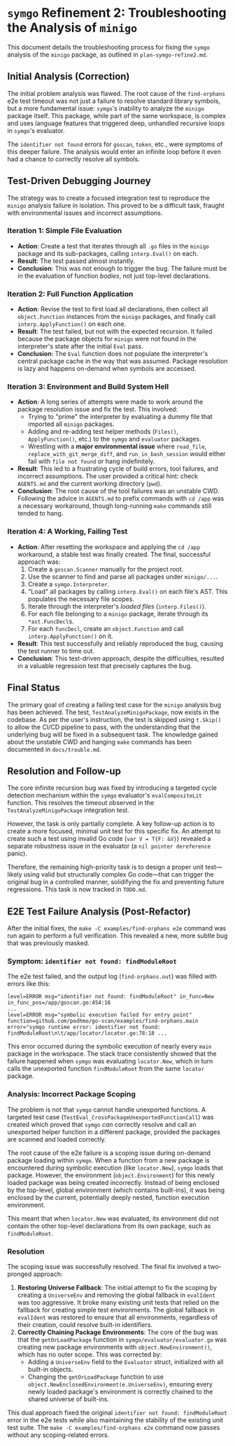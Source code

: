 # `symgo` Refinement 2: Troubleshooting the Analysis of `minigo`

This document details the troubleshooting process for fixing the `symgo` analysis of the `minigo` package, as outlined in `plan-symgo-refine2.md`.

## Initial Analysis (Correction)

The initial problem analysis was flawed. The root cause of the `find-orphans` e2e test timeout was not just a failure to resolve standard library symbols, but a more fundamental issue: `symgo`'s inability to analyze the `minigo` package itself. This package, while part of the same workspace, is complex and uses language features that triggered deep, unhandled recursive loops in `symgo`'s evaluator.

The `identifier not found` errors for `goscan`, `token`, etc., were symptoms of this deeper failure. The analysis would enter an infinite loop before it even had a chance to correctly resolve all symbols.

## Test-Driven Debugging Journey

The strategy was to create a focused integration test to reproduce the `minigo` analysis failure in isolation. This proved to be a difficult task, fraught with environmental issues and incorrect assumptions.

### Iteration 1: Simple File Evaluation

*   **Action**: Create a test that iterates through all `.go` files in the `minigo` package and its sub-packages, calling `interp.Eval()` on each.
*   **Result**: The test passed almost instantly.
*   **Conclusion**: This was not enough to trigger the bug. The failure must be in the evaluation of function *bodies*, not just top-level declarations.

### Iteration 2: Full Function Application

*   **Action**: Revise the test to first load all declarations, then collect all `object.Function` instances from the `minigo` packages, and finally call `interp.ApplyFunction()` on each one.
*   **Result**: The test failed, but not with the expected recursion. It failed because the package objects for `minigo` were not found in the interpreter's state after the initial `Eval` pass.
*   **Conclusion**: The `Eval` function does not populate the interpreter's central package cache in the way that was assumed. Package resolution is lazy and happens on-demand when symbols are accessed.

### Iteration 3: Environment and Build System Hell

*   **Action**: A long series of attempts were made to work around the package resolution issue and fix the test. This involved:
    *   Trying to "prime" the interpreter by evaluating a dummy file that imported all `minigo` packages.
    *   Adding and re-adding test helper methods (`Files()`, `ApplyFunction()`, etc.) to the `symgo` and `evaluator` packages.
    *   Wrestling with a **major environmental issue** where `read_file`, `replace_with_git_merge_diff`, and `run_in_bash_session` would either fail with `file not found` or hang indefinitely.
*   **Result**: This led to a frustrating cycle of build errors, tool failures, and incorrect assumptions. The user provided a critical hint: check `AGENTS.md` and the current working directory (`pwd`).
*   **Conclusion**: The root cause of the tool failures was an unstable CWD. Following the advice in `AGENTS.md` to prefix commands with `cd /app` was a necessary workaround, though long-running `make` commands still tended to hang.

### Iteration 4: A Working, Failing Test

*   **Action**: After resetting the workspace and applying the `cd /app` workaround, a stable test was finally created. The final, successful approach was:
    1.  Create a `goscan.Scanner` manually for the project root.
    2.  Use the scanner to find and parse all packages under `minigo/...`.
    3.  Create a `symgo.Interpreter`.
    4.  "Load" all packages by calling `interp.Eval()` on each file's AST. This populates the necessary file scopes.
    5.  Iterate through the interpreter's *loaded files* (`interp.Files()`).
    6.  For each file belonging to a `minigo` package, iterate through its `*ast.FuncDecl`s.
    7.  For each `funcDecl`, create an `object.Function` and call `interp.ApplyFunction()` on it.
*   **Result**: This test successfully and reliably reproduced the bug, causing the test runner to time out.
*   **Conclusion**: This test-driven approach, despite the difficulties, resulted in a valuable regression test that precisely captures the bug.

## Final Status

The primary goal of creating a failing test case for the `minigo` analysis bug has been achieved. The test, `TestAnalyzeMinigoPackage`, now exists in the codebase. As per the user's instruction, the test is skipped using `t.Skip()` to allow the CI/CD pipeline to pass, with the understanding that the underlying bug will be fixed in a subsequent task. The knowledge gained about the unstable CWD and hanging `make` commands has been documented in `docs/trouble.md`.

## Resolution and Follow-up

The core infinite recursion bug was fixed by introducing a targeted cycle detection mechanism within the `symgo` evaluator's `evalCompositeLit` function. This resolves the timeout observed in the `TestAnalyzeMinigoPackage` integration test.

However, the task is only partially complete. A key follow-up action is to create a more focused, minimal unit test for this specific fix. An attempt to create such a test using invalid Go code (`var V = T{F: &V}`) revealed a separate robustness issue in the evaluator (a `nil pointer dereference` panic).

Therefore, the remaining high-priority task is to design a proper unit test—likely using valid but structurally complex Go code—that can trigger the original bug in a controlled manner, solidifying the fix and preventing future regressions. This task is now tracked in `TODO.md`.

## E2E Test Failure Analysis (Post-Refactor)

After the initial fixes, the `make -C examples/find-orphans e2e` command was run again to perform a full verification. This revealed a new, more subtle bug that was previously masked.

### Symptom: `identifier not found: findModuleRoot`

The e2e test failed, and the output log (`find-orphans.out`) was filled with errors like this:
```
level=ERROR msg="identifier not found: findModuleRoot" in_func=New in_func_pos=/app/goscan.go:454:16
...
level=ERROR msg="symbolic execution failed for entry point" function=github.com/podhmo/go-scan/examples/find-orphans.main error="symgo runtime error: identifier not found: findModuleRoot\n\t/app/locator/locator.go:78:18 ...
```

This error occurred during the symbolic execution of nearly every `main` package in the workspace. The stack trace consistently showed that the failure happened when `symgo` was evaluating `locator.New`, which in turn calls the unexported function `findModuleRoot` from the same `locator` package.

### Analysis: Incorrect Package Scoping

The problem is not that `symgo` cannot handle unexported functions. A targeted test case (`TestEval_CrossPackageUnexportedFunctionCall`) was created which proved that `symgo` *can* correctly resolve and call an unexported helper function in a different package, provided the packages are scanned and loaded correctly.

The root cause of the e2e failure is a scoping issue during on-demand package loading within `symgo`. When a function from a new package is encountered during symbolic execution (like `locator.New`), `symgo` loads that package. However, the environment (`object.Environment`) for this newly loaded package was being created incorrectly. Instead of being enclosed by the top-level, global environment (which contains built-ins), it was being enclosed by the current, potentially deeply nested, function execution environment.

This meant that when `locator.New` was evaluated, its environment did not contain the other top-level declarations from its own package, such as `findModuleRoot`.

### Resolution

The scoping issue was successfully resolved. The final fix involved a two-pronged approach:

1.  **Restoring Universe Fallback**: The initial attempt to fix the scoping by creating a `UniverseEnv` and removing the global fallback in `evalIdent` was too aggressive. It broke many existing unit tests that relied on the fallback for creating simple test environments. The global fallback in `evalIdent` was restored to ensure that all environments, regardless of their creation, could resolve built-in identifiers.
2.  **Correctly Chaining Package Environments**: The core of the bug was that the `getOrLoadPackage` function in `symgo/evaluator/evaluator.go` was creating new package environments with `object.NewEnvironment()`, which has no outer scope. This was corrected by:
    *   Adding a `UniverseEnv` field to the `Evaluator` struct, initialized with all built-in objects.
    *   Changing the `getOrLoadPackage` function to use `object.NewEnclosedEnvironment(e.UniverseEnv)`, ensuring every newly loaded package's environment is correctly chained to the shared universe of built-ins.

This dual approach fixed the original `identifier not found: findModuleRoot` error in the e2e tests while also maintaining the stability of the existing unit test suite. The `make -C examples/find-orphans e2e` command now passes without any scoping-related errors.
